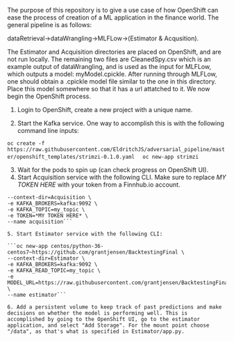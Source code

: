 The purpose of this repository is to give a use case of how OpenShift can ease the process of creation of a ML application in the finance world. The general pipeline is as follows:

dataRetrieval->dataWrangling->MLFLow->(Estimator & Acqusition). 

The Estimator and Acquisition directories are placed on OpenShift, and are not run locally. The remaining two files are CleanedSpy.csv which is an example output of dataWrangling, and is used as the input for MLFLow, which outputs a model: myModel.cpickle.
After running through MLFLow, one should obtain a .cpickle model file similar to the one in this directory. Place this model somewhere so that it has a url attatched to it. We now begin the OpenShift process.

1. Login to OpenShift, create a new project with a unique name.

2. Start the Kafka service. One way to accomplish this is with the following command line inputs: 

```oc create -f https://raw.githubusercontent.com/EldritchJS/adversarial_pipeline/master/openshift_templates/strimzi-0.1.0.yaml  ```
```oc new-app strimzi```

3. Wait for the pods to spin up (can check progress on OpenShift UI).
4. Start Acquisition service with the following CLI. Make sure to replace *MY TOKEN HERE* with your token from a Finnhub.io account.

```oc new-app centos/python-36-centos7~https://github.com/grantjensen/BacktestingFinal \
--context-dir=Acquisition \
-e KAFKA_BROKERS=kafka:9092 \
-e KAFKA_TOPIC=my_topic \
-e TOKEN=*MY TOKEN HERE* \
--name acquisition```

5. Start Estimator service with the following CLI:

```oc new-app centos/python-36-centos7~https://github.com/grantjensen/BacktestingFinal \
--context-dir=Estimator \
-e KAFKA_BROKERS=kafka:9092 \
-e KAFKA_READ_TOPIC=my_topic \  
-e MODEL_URL=https://raw.githubusercontent.com/grantjensen/BacktestingFinal/master/myModel.cpickle \
--name estimator```

6. Add a persistent volume to keep track of past predictions and make decisions on whether the model is performing well. This is accomplished by going to the OpenShift UI, go to the estimator application, and select "Add Storage". For the mount point choose "/data", as that's what is specified in Estimator/app.py. 
